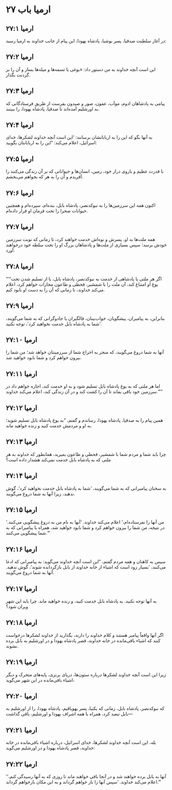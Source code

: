 # ارمیا باب ۲۷

## ارمیا ۲۷:۱
در آغاز سلطنت صدقیا، پسر یوشیا، پادشاه یهودا، این پیام از جانب خداوند به ارمیا رسید:

## ارمیا ۲۷:۲
این است آنچه خداوند به من دستور داد: «یوغی با تسمه‌ها و میله‌ها بساز و آن را بر گردنت بگذار.

## ارمیا ۲۷:۳
پیامی به پادشاهان ادوم، موآب، عمون، صور و صیدون بفرست از طریق فرستادگانی که به اورشلیم آمده‌اند تا صدقیا، پادشاه یهودا، را ببینند.

## ارمیا ۲۷:۴
به آنها بگو که این را به اربابانشان برسانند: ‘این است آنچه خداوند لشکرها، خدای اسرائیل، اعلام می‌کند: “این را به اربابانتان بگویید:

## ارمیا ۲۷:۵
با قدرت عظیم و بازوی دراز خود، زمین، انسان‌ها و حیواناتی که بر آن زندگی می‌کنند را آفریدم و آن را به هر که بخواهم می‌بخشم.

## ارمیا ۲۷:۶
اکنون همه این سرزمین‌ها را به نبوکدنصر، پادشاه بابل، بنده‌ام، سپرده‌ام و همچنین حیوانات صحرا را تحت فرمان او قرار داده‌ام.

## ارمیا ۲۷:۷
همه ملت‌ها به او، پسرش و نوه‌اش خدمت خواهند کرد، تا زمانی که نوبت سرزمین خودش برسد؛ سپس بسیاری از ملت‌ها و پادشاهان بزرگ او را تحت سلطه خود درخواهند آورد.

## ارمیا ۲۷:۸
“‘“اگر هر ملتی یا پادشاهی از خدمت به نبوکدنصر، پادشاه بابل، یا از تسلیم شدن تحت یوغ او امتناع کند، آن ملت را با شمشیر، قحطی و طاعون مجازات خواهم کرد، اعلام می‌کند خداوند، تا زمانی که آن را به دست او نابود کنم.

## ارمیا ۲۷:۹
بنابراین، به پیامبران، پیشگویان، خواب‌بینان، فالگیران یا جادوگرانی که به شما می‌گویند، ‘شما به پادشاه بابل خدمت نخواهید کرد’، توجه نکنید.

## ارمیا ۲۷:۱۰
آنها به شما دروغ می‌گویند، که منجر به اخراج شما از سرزمینتان خواهد شد؛ من شما را بیرون خواهم کرد و شما نابود خواهید شد.

## ارمیا ۲۷:۱۱
اما هر ملتی که به یوغ پادشاه بابل تسلیم شود و به او خدمت کند، اجازه خواهم داد در سرزمین خود باقی بماند تا آن را کشت کند و در آن زندگی کند، اعلام می‌کند خداوند.”’”

## ارمیا ۲۷:۱۲
همین پیام را به صدقیا، پادشاه یهودا، رساندم و گفتم، “به یوغ پادشاه بابل تسلیم شوید؛ به او و مردمش خدمت کنید و زنده خواهید ماند.

## ارمیا ۲۷:۱۳
چرا باید شما و مردم شما با شمشیر، قحطی و طاعون بمیرید، همانطور که خداوند به هر ملتی که به پادشاه بابل خدمت نمی‌کند هشدار داده است؟

## ارمیا ۲۷:۱۴
به سخنان پیامبرانی که به شما می‌گویند، ‘شما به پادشاه بابل خدمت نخواهید کرد’، گوش ندهید، زیرا آنها به شما دروغ می‌گویند.

## ارمیا ۲۷:۱۵
‘من آنها را نفرستاده‌ام،’ اعلام می‌کند خداوند. ‘آنها به نام من به دروغ پیشگویی می‌کنند. در نتیجه، من شما را بیرون خواهم کرد و شما نابود خواهید شد، همراه با پیامبرانی که به شما پیشگویی می‌کنند.’”

## ارمیا ۲۷:۱۶
سپس به کاهنان و همه مردم گفتم، “این است آنچه خداوند می‌گوید: به پیامبرانی که ادعا می‌کنند، ‘بسیار زود است که اشیاء از خانه خداوند از بابل بازگردانده شوند’، گوش ندهید. آنها به شما دروغ می‌گویند.

## ارمیا ۲۷:۱۷
به آنها توجه نکنید. به پادشاه بابل خدمت کنید، و زنده خواهید ماند. چرا باید این شهر ویران شود؟

## ارمیا ۲۷:۱۸
اگر آنها واقعاً پیامبر هستند و کلام خداوند را دارند، بگذارید از خداوند لشکرها درخواست کنند که اشیاء باقی‌مانده در خانه خداوند، قصر پادشاه یهودا و در اورشلیم به بابل برده نشوند.

## ارمیا ۲۷:۱۹
زیرا این است آنچه خداوند لشکرها درباره ستون‌ها، دریای برنزی، پایه‌های متحرک و دیگر اشیاء باقی‌مانده در این شهر می‌گوید،

## ارمیا ۲۷:۲۰
که نبوکدنصر، پادشاه بابل، زمانی که یکنیا، پسر یهویاقیم، پادشاه یهودا، را از اورشلیم به بابل تبعید کرد، همراه با همه اشراف یهودا و اورشلیم، باقی گذاشت—

## ارمیا ۲۷:۲۱
بله، این است آنچه خداوند لشکرها، خدای اسرائیل، درباره اشیاء باقی‌مانده در خانه خداوند، قصر پادشاه یهودا و در اورشلیم می‌گوید:

## ارمیا ۲۷:۲۲
‘آنها به بابل برده خواهند شد و در آنجا باقی خواهند ماند تا روزی که به آنها رسیدگی کنم،’ اعلام می‌کند خداوند. ‘سپس آنها را باز خواهم گرداند و به این مکان بازخواهم گرداند.’”
